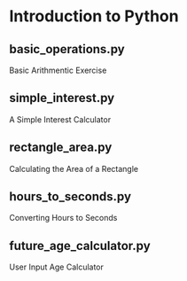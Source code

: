 # Introduction to Python

## basic_operations.py
Basic Arithmentic Exercise

## simple_interest.py
A Simple Interest Calculator

## rectangle_area.py
Calculating the Area of a Rectangle

## hours_to_seconds.py
Converting Hours to Seconds

## future_age_calculator.py
User Input Age Calculator
